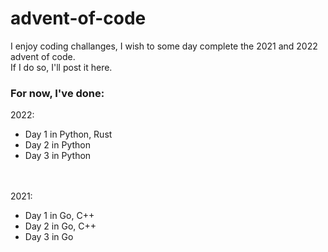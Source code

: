 # advent-of-code
I enjoy coding challanges, I wish to some day complete the 2021 and 2022 advent of code.<br>
If I do so, I'll post it here.
### For now, I've done:
2022:<br>
- Day 1 in Python, Rust
- Day 2 in Python
- Day 3 in Python

<br><br>
2021:<br>
- Day 1 in Go, C++
- Day 2 in Go, C++
- Day 3 in Go
